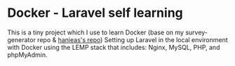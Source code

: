 # Docker - Laravel self learning
This is a tiny project which I use to learn Docker (base on my survey-generator repo & <a href="https://github.com/hanieas/Docker-Laravel">hanieas's repo</a>)
Setting up Laravel in the local environment with Docker using the LEMP stack that includes: Nginx, MySQL, PHP, and phpMyAdmin.